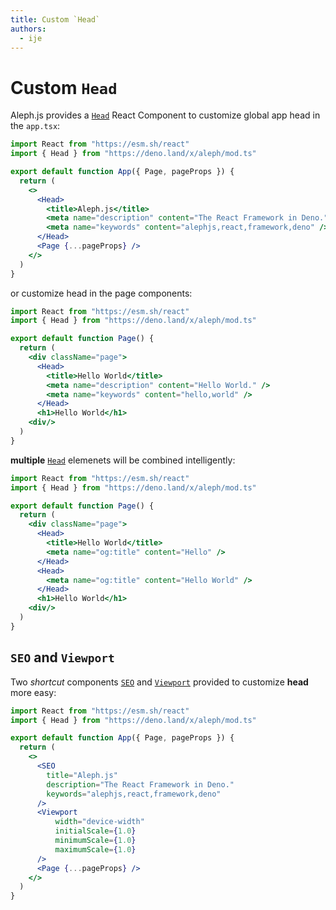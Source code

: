 ```yaml
---
title: Custom `Head`
authors:
  - ije
---
```


# Custom `Head`

Aleph.js provides a [`Head`](/docs/api-reference/mod.ts#Head) React Component to customize global app head in the `app.tsx`:

```jsx
import React from "https://esm.sh/react"
import { Head } from "https://deno.land/x/aleph/mod.ts"

export default function App({ Page, pageProps }) {
  return (
    <>
      <Head>
        <title>Aleph.js</title>
        <meta name="description" content="The React Framework in Deno." />
        <meta name="keywords" content="alephjs,react,framework,deno" />
      </Head>
      <Page {...pageProps} />
    </>
  )
}
```

or customize head in the page components:

```jsx
import React from "https://esm.sh/react"
import { Head } from "https://deno.land/x/aleph/mod.ts"

export default function Page() {
  return (
    <div className="page">
      <Head>
        <title>Hello World</title>
        <meta name="description" content="Hello World." />
        <meta name="keywords" content="hello,world" />
      </Head>
      <h1>Hello World</h1>
    <div/>
  )
}
```

**multiple** [`Head`](/docs/api-reference/mod.ts#Head) elemenets will be combined intelligently:

```jsx
import React from "https://esm.sh/react"
import { Head } from "https://deno.land/x/aleph/mod.ts"

export default function Page() {
  return (
    <div className="page">
      <Head>
        <title>Hello World</title>
        <meta name="og:title" content="Hello" />
      </Head>
      <Head>
        <meta name="og:title" content="Hello World" />
      </Head>
      <h1>Hello World</h1>
    <div/>
  )
}
```

## `SEO` and `Viewport`
Two *shortcut* components [`SEO`](/docs/api-reference/mod.ts#SEO) and [`Viewport`](/docs/api-reference/mod.ts#Viewport) provided to customize **head** more easy:

```jsx
import React from "https://esm.sh/react"
import { Head } from "https://deno.land/x/aleph/mod.ts"

export default function App({ Page, pageProps }) {
  return (
    <>
      <SEO
        title="Aleph.js"
        description="The React Framework in Deno."
        keywords="alephjs,react,framework,deno"
      />
      <Viewport
          width="device-width"
          initialScale={1.0}
          minimumScale={1.0}
          maximumScale={1.0}
      />
      <Page {...pageProps} />
    </>
  )
}
```